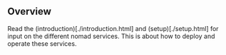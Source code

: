## Overview

Read the (introduction)[./introduction.html] and (setup)[./setup.html] for input on
the different nomad services. This is about how to deploy and operate these services.